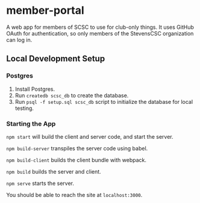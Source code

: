 # member-portal

A web app for members of SCSC to use for club-only things. It uses GitHub OAuth
for authentication, so only members of the StevensCSC organization can log in.

## Local Development Setup

### Postgres

1. Install Postgres.
2. Run `createdb scsc_db` to create the database.
3. Run `psql -f setup.sql scsc_db` script to initialize the database for local testing.

### Starting the App

`npm start` will build the client and server code, and start the server.

`npm build-server` transpiles the server code using babel.

`npm build-client` builds the client bundle with webpack.

`npm build` builds the server and client.

`npm serve` starts the server.

You should be able to reach the site at `localhost:3000`.

